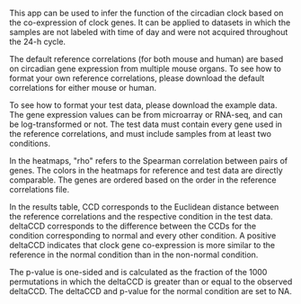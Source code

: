 This app can be used to infer the function of the circadian clock based on the co-expression of clock genes. It can be applied to datasets in which the samples are not labeled with time of day and were not acquired throughout the 24-h cycle.

The default reference correlations (for both mouse and human) are based on circadian gene expression from multiple mouse organs. To see how to format your own reference correlations, please download the default correlations for either mouse or human.

To see how to format your test data, please download the example data. The gene expression values can be from microarray or RNA-seq, and can be log-transformed or not. The test data must contain every gene used in the reference correlations, and must include samples from at least two conditions.

In the heatmaps, "rho" refers to the Spearman correlation between pairs of genes. The colors in the heatmaps for reference and test data are directly comparable. The genes are ordered based on the order in the reference correlations file.

In the results table, CCD corresponds to the Euclidean distance between the reference correlations and the respective condition in the test data. deltaCCD corresponds to the difference between the CCDs for the condition corresponding to normal and every other condition. A positive deltaCCD indicates that clock gene co-expression is more similar to the reference in the normal condition than in the non-normal condition.

The p-value is one-sided and is calculated as the fraction of the 1000 permutations in which the deltaCCD is greater than or equal to the observed deltaCCD. The deltaCCD and p-value for the normal condition are set to NA.
